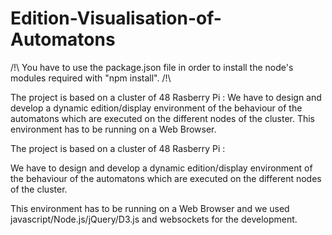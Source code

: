 # Edition-Visualisation-of-Automatons

 /!\ You have to use the package.json file in order to install  the node's modules required with "npm install". /!\

The project is based on a cluster of 48 Rasberry Pi : We have to design and develop a dynamic edition/display environment of the behaviour of the automatons which are executed on the different nodes of the cluster.  This environment has to be running on a Web Browser.

The project is based on a cluster of 48 Rasberry Pi : 

We have to design and develop a dynamic edition/display environment of the behaviour of the automatons 
which are executed on the different nodes of the cluster.

This environment has to be running on a Web Browser and we used javascript/Node.js/jQuery/D3.js and websockets for the development.
